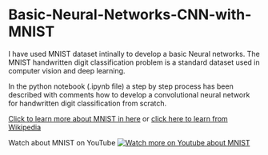 # Basic-Neural-Networks-CNN-with-MNIST

I have used MNIST dataset intinally to develop a basic Neural networks. The MNIST handwritten digit classification problem is a standard dataset used in computer vision and deep learning.

In the python notebook (.ipynb file) a step by step process has been described with comments how to develop a convolutional neural network for handwritten digit classification from scratch.

[Click to learn more about MNIST in here](http://yann.lecun.com/exdb/mnist/) or [click here to learn from Wikipedia](https://en.wikipedia.org/wiki/MNIST_database)

Watch about MNIST on YouTube
[![Watch more on Youtube about MNIST](https://img.youtube.com/vi/iQdWX1327XQ/0.jpg)](https://www.youtube.com/watch?v=iQdWX1327XQ)

